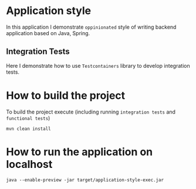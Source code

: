 # Application style 
In this application I demonstrate `oppinionated` style of writing backend application based on Java, Spring. 

## Integration Tests
Here I demonstrate how to use `Testcontainers` library to develop integration tests. 

# How to build the project 
To build the project execute (including running `integration tests` and `functional tests`)
```
mvn clean install
```

# How to run the application on localhost
```
java --enable-preview -jar target/application-style-exec.jar
```






